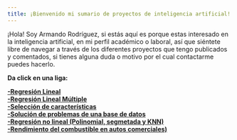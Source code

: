 ```yaml
---
title: ¡Bienvenido mi sumario de proyectos de inteligencia artificial!
---
```

¡Hola! Soy Armando Rodríguez, si estás aquí es porque estas interesado en la inteligencia artificial, en mi perfil académico o laboral,
así que siéntete libre de navegar a través de los diferentes proyectos que tengo publicados y comentados, si tienes alguna duda
o motivo por el cual contactarme puedes hacerlo.   
  
 **Da click en una liga:**    

**[-Regresión Lineal](proyecto1.md)**    
**[-Regresión Lineal Múltiple](proyecto2.md)**  
**[-Selección de características](proyecto3.md)**  
**[-Solución de problemas de una base de datos](proyecto4.md)**   
**[-Regresión no lineal (Polinomial, segmetada y KNN)](proyecto6.md)**    
**[-Rendimiento del combustible en autos comerciales)](proyecto7.md)**
